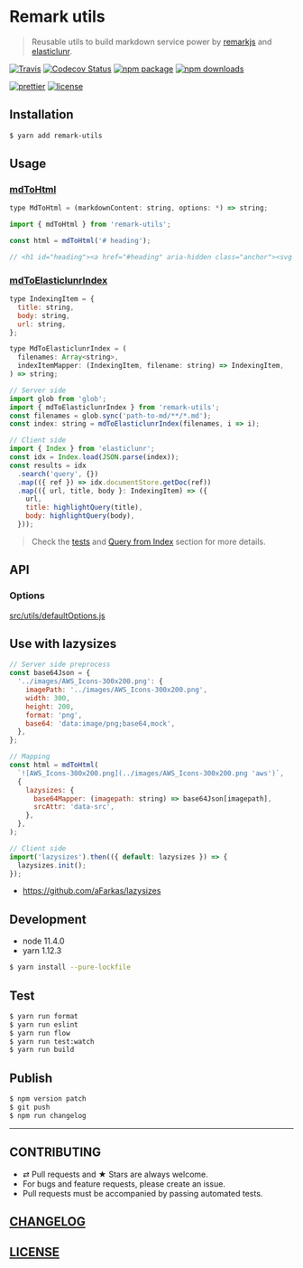 # Remark utils

> Reusable utils to build markdown service power by [remarkjs](https://github.com/remarkjs/remark) and [elasticlunr](https://github.com/weixsong/elasticlunr.js).

[![Travis][build-badge]][build]
[![Codecov Status][codecov-badge]][codecov]
[![npm package][npm-badge]][npm]
[![npm downloads][npm-downloads]][npm]

[![prettier][prettier-badge]][prettier]
[![license][license-badge]][license]

## Installation

```bash
$ yarn add remark-utils
```

## Usage

### [mdToHtml](./src/mdToHtml.js)

```js
type MdToHtml = (markdownContent: string, options: *) => string;
```

```js
import { mdToHtml } from 'remark-utils';

const html = mdToHtml('# heading');

// <h1 id="heading"><a href="#heading" aria-hidden class="anchor"><svg aria-hidden="true" height="24" version="1.1" viewBox="0 0 24 24" width="24"><path fill-rule="evenodd" d="..."></path></svg></a>heading</h1>
```

### [mdToElasticlunrIndex](./src/mdToElasticlunrIndex.js)

```js
type IndexingItem = {
  title: string,
  body: string,
  url: string,
};

type MdToElasticlunrIndex = (
  filenames: Array<string>,
  indexItemMapper: (IndexingItem, filename: string) => IndexingItem,
) => string;
```

```js
// Server side
import glob from 'glob';
import { mdToElasticlunrIndex } from 'remark-utils';
const filenames = glob.sync('path-to-md/**/*.md');
const index: string = mdToElasticlunrIndex(filenames, i => i);

// Client side
import { Index } from 'elasticlunr';
const idx = Index.load(JSON.parse(index));
const results = idx
  .search('query', {})
  .map(({ ref }) => idx.documentStore.getDoc(ref))
  .map(({ url, title, body }: IndexingItem) => ({
    url,
    title: highlightQuery(title),
    body: highlightQuery(body),
  }));
```

> Check the [tests](./src/__tests__/mdToElasticlunrIndex.test.js) and [Query from Index](https://github.com/weixsong/elasticlunr.js#5-query-from-index) section for more details.

## API

### Options

[src/utils/defaultOptions.js](./src/utils/defaultOptions.js)

## Use with lazysizes

```js
// Server side preprocess
const base64Json = {
  '../images/AWS_Icons-300x200.png': {
    imagePath: '../images/AWS_Icons-300x200.png',
    width: 300,
    height: 200,
    format: 'png',
    base64: 'data:image/png;base64,mock',
  },
};

// Mapping
const html = mdToHtml(
  `![AWS_Icons-300x200.png](../images/AWS_Icons-300x200.png 'aws')`,
  {
    lazysizes: {
      base64Mapper: (imagepath: string) => base64Json[imagepath],
      srcAttr: 'data-src',
    },
  },
);

// Client side
import('lazysizes').then(({ default: lazysizes }) => {
  lazysizes.init();
});
```

- https://github.com/aFarkas/lazysizes

## Development

- node 11.4.0
- yarn 1.12.3

```bash
$ yarn install --pure-lockfile
```

## Test

```bash
$ yarn run format
$ yarn run eslint
$ yarn run flow
$ yarn run test:watch
$ yarn run build
```

## Publish

```bash
$ npm version patch
$ git push
$ npm run changelog
```

---

## CONTRIBUTING

- ⇄ Pull requests and ★ Stars are always welcome.
- For bugs and feature requests, please create an issue.
- Pull requests must be accompanied by passing automated tests.

## [CHANGELOG](CHANGELOG.md)

## [LICENSE](LICENSE)

[build-badge]: https://travis-ci.com/evenchange4/remark-utils.svg?branch=master
[build]: https://travis-ci.com/evenchange4/remark-utils
[npm-badge]: https://img.shields.io/npm/v/remark-utils.svg?style=flat-square
[npm]: https://www.npmjs.org/package/remark-utils
[codecov-badge]: https://img.shields.io/codecov/c/github/evenchange4/remark-utils.svg?style=flat-square
[codecov]: https://codecov.io/github/evenchange4/remark-utils?branch=master
[npm-downloads]: https://img.shields.io/npm/dt/remark-utils.svg?style=flat-square
[license-badge]: https://img.shields.io/npm/l/remark-utils.svg?style=flat-square
[license]: http://michaelhsu.mit-license.org/
[prettier-badge]: https://img.shields.io/badge/styled_with-prettier-ff69b4.svg?style=flat-square
[prettier]: https://github.com/prettier/prettier
